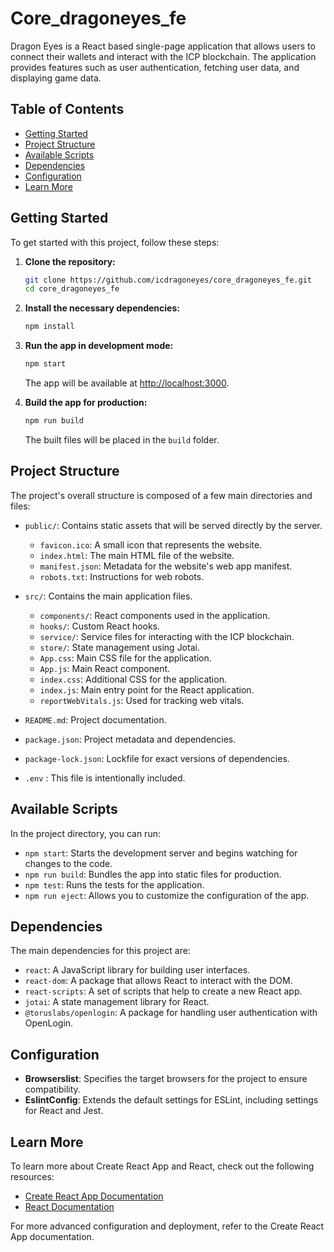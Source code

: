 # Core_dragoneyes_fe

Dragon Eyes is a React based single-page application that allows users to connect their wallets and interact with the ICP blockchain. The application provides features such as user authentication, fetching user data, and displaying game data.

## Table of Contents

- [Getting Started](#getting-started)
- [Project Structure](#project-structure)
- [Available Scripts](#available-scripts)
- [Dependencies](#dependencies)
- [Configuration](#configuration)
- [Learn More](#learn-more)

## Getting Started

To get started with this project, follow these steps:

1. **Clone the repository:**

   ```sh
   git clone https://github.com/icdragoneyes/core_dragoneyes_fe.git
   cd core_dragoneyes_fe
   ```

2. **Install the necessary dependencies:**

   ```sh
   npm install
   ```

3. **Run the app in development mode:**

   ```sh
   npm start
   ```

   The app will be available at [http://localhost:3000](http://localhost:3000).

4. **Build the app for production:**
   ```sh
   npm run build
   ```
   The built files will be placed in the `build` folder.

## Project Structure

The project's overall structure is composed of a few main directories and files:

- `public/`: Contains static assets that will be served directly by the server.

  - `favicon.ico`: A small icon that represents the website.
  - `index.html`: The main HTML file of the website.
  - `manifest.json`: Metadata for the website's web app manifest.
  - `robots.txt`: Instructions for web robots.

- `src/`: Contains the main application files.

  - `components/`: React components used in the application.
  - `hooks/`: Custom React hooks.
  - `service/`: Service files for interacting with the ICP blockchain.
  - `store/`: State management using Jotai.
  - `App.css`: Main CSS file for the application.
  - `App.js`: Main React component.
  - `index.css`: Additional CSS for the application.
  - `index.js`: Main entry point for the React application.
  - `reportWebVitals.js`: Used for tracking web vitals.

- `README.md`: Project documentation.
- `package.json`: Project metadata and dependencies.
- `package-lock.json`: Lockfile for exact versions of dependencies.
- `.env` : This file is intentionally included.

## Available Scripts

In the project directory, you can run:

- `npm start`: Starts the development server and begins watching for changes to the code.
- `npm run build`: Bundles the app into static files for production.
- `npm test`: Runs the tests for the application.
- `npm run eject`: Allows you to customize the configuration of the app.

## Dependencies

The main dependencies for this project are:

- `react`: A JavaScript library for building user interfaces.
- `react-dom`: A package that allows React to interact with the DOM.
- `react-scripts`: A set of scripts that help to create a new React app.
- `jotai`: A state management library for React.
- `@toruslabs/openlogin`: A package for handling user authentication with OpenLogin.

## Configuration

- **Browserslist**: Specifies the target browsers for the project to ensure compatibility.
- **EslintConfig**: Extends the default settings for ESLint, including settings for React and Jest.

## Learn More

To learn more about Create React App and React, check out the following resources:

- [Create React App Documentation](https://facebook.github.io/create-react-app/docs)
- [React Documentation](https://reactjs.org/)

For more advanced configuration and deployment, refer to the Create React App documentation.
